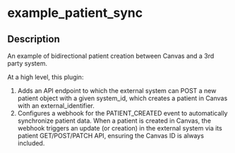 example_patient_sync
==========================

## Description

An example of bidirectional patient creation between Canvas and a 3rd party system.

At a high level, this plugin:
1. Adds an API endpoint to which the external system can POST a new patient object with a given system_id, which creates a patient in Canvas with an external_identifier.
2. Configures a webhook for the PATIENT_CREATED event to automatically synchronize patient data. When a patient is created in Canvas, the webhook triggers an update (or creation) in the external system via its patient GET/POST/PATCH API, ensuring the Canvas ID is always included.
